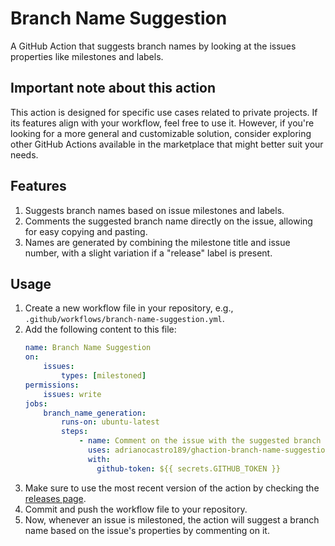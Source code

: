 # Branch Name Suggestion

A GitHub Action that suggests branch names by looking at the issues properties
like milestones and labels.

## Important note about this action

This action is designed for specific use cases related to private projects. If
its features align with your workflow, feel free to use it. However, if you're
looking for a more general and customizable solution, consider exploring other
GitHub Actions available in the marketplace that might better suit your needs.

## Features

1. Suggests branch names based on issue milestones and labels.
1. Comments the suggested branch name directly on the issue, allowing for easy
   copying and pasting.
1. Names are generated by combining the milestone title and issue number, with a
   slight variation if a "release" label is present.

## Usage

1. Create a new workflow file in your repository, e.g.,
   `.github/workflows/branch-name-suggestion.yml`.
1. Add the following content to this file:
   ```yaml
   name: Branch Name Suggestion
   on:
       issues:
           types: [milestoned]
   permissions:
       issues: write
   jobs:
       branch_name_generation:
           runs-on: ubuntu-latest
           steps:
               - name: Comment on the issue with the suggested branch name
                 uses: adrianocastro189/ghaction-branch-name-suggestion@1.0.4
                 with:
                   github-token: ${{ secrets.GITHUB_TOKEN }}
   ```
1. Make sure to use the most recent version of the action by checking the
   [releases page](https://github.com/adrianocastro189/ghaction-branch-name-suggestion/releases).
1. Commit and push the workflow file to your repository.
1. Now, whenever an issue is milestoned, the action will suggest a branch name
   based on the issue's properties by commenting on it.

